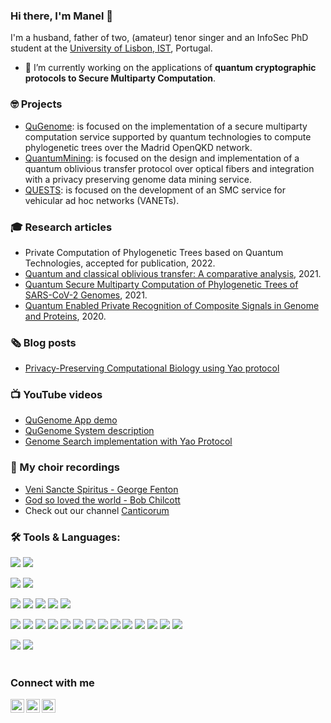 ### Hi there, I'm  Manel 👋 


<!--
![](https://visitor-badge.glitch.me/badge?page_id=manel1874.lewiuberg)
<a href="https://github.com/manel1874/stargazers"><img src="https://img.shields.io/github/stars/manel1874" alt="Stars Badge"/></a>
-->


I'm a husband, father of two, (amateur) tenor singer and an InfoSec PhD student at the [University of Lisbon, IST](https://fenix.tecnico.ulisboa.pt/cursos/deaseginf), Portugal.

- 🔭 I’m currently working on the applications of **quantum cryptographic protocols to Secure Multiparty Computation**.

### 🤓 Projects 
- [QuGenome](http://qugenome.av.it.pt/): is focused on the implementation of a secure multiparty computation service supported by quantum technologies to compute phylogenetic trees over the Madrid OpenQKD network.
- [QuantumMining](http://quantummining.av.it.pt/): is focused on the design and implementation of a quantum oblivious transfer protocol over optical fibers and integration with a privacy preserving genome data mining service.
- [QUESTS](http://quests.av.it.pt/): is focused on the development of an SMC service for vehicular ad hoc networks (VANETs).

### 🎓 Research articles 
- Private Computation of Phylogenetic Trees based on Quantum Technologies, accepted for publication, 2022.
- [Quantum and classical oblivious transfer: A comparative analysis](https://doi.org/10.1049/qtc2.12010), 2021.
- [Quantum Secure Multiparty Computation of Phylogenetic Trees of SARS-CoV-2 Genomes](https://ieeexplore.ieee.org/document/9435479), 2021.
- [Quantum Enabled Private Recognition of Composite Signals in Genome and Proteins](https://ieeexplore.ieee.org/document/9203042), 2020.

### 🗞️ Blog posts
- [Privacy-Preserving Computational Biology using Yao protocol](https://medium.com/@manuel.batalha.santos/privacy-preserving-computational-biology-using-yao-protocol-dbbc2d61bd09)


### 📺 YouTube videos 
- [QuGenome App demo](https://youtu.be/gPAPgZYbd8E)
- [QuGenome System description](https://youtu.be/k_W8_pxNQm8)
- [Genome Search implementation with Yao Protocol](https://youtu.be/-AYUiQtT6fs)

### 🎤 My choir recordings
- [Veni Sancte Spiritus - George Fenton](https://www.youtube.com/watch?v=P0_LxWxwWE0)
- [God so loved the world - Bob Chilcott](https://www.youtube.com/watch?v=xoX-PLEjQt8)
- Check out our channel [Canticorum](https://www.youtube.com/channel/UCDJZxOnzuPSORAgRoAHc4RQ)


### 🛠 Tools & Languages:

![](https://img.shields.io/badge/OS-macOS-informational?style=flat&logo=apple&logoColor=white&color=3572A5)
![](https://img.shields.io/badge/OS-Ubuntu-E95420?style=flat&logo=ubuntu&logoColor=white&color=3572A5)


![](https://img.shields.io/badge/IDE-VS_Code-informational?style=flat&logo=visualstudiocode&logoColor=white&color=3572A5)
![](https://img.shields.io/badge/IDE-Jupyter-informational?style=flat&logo=jupyter&logoColor=white&color=3572A5)

![](https://img.shields.io/badge/Code-C-00599C?style=flat&logo=c&logoColor=white&color=3572A5)
![](https://img.shields.io/badge/Code-C%2B%2B-00599C?style=flat&logo=c%2B%2B&logoColor=white&color=3572A5)
![](https://img.shields.io/badge/Code-Python-informational?style=flat&logo=python&logoColor=white&color=3572A5)
![](https://img.shields.io/badge/Code-SQL-informational?style=flat&logo=sql&logoColor=white&color=3572A5)
![](https://img.shields.io/badge/Code-Shell-informational?style=flat&logo=shell&logoColor=white&color=3572A5)

![](https://img.shields.io/badge/Tool-Pandas-informational?style=flat&logo=pandas&logoColor=white&color=3572A5)
![](https://img.shields.io/badge/Tool-Sklearn-informational?style=flat&logo=scikit-learn&logoColor=white&color=3572A5)
![](https://img.shields.io/badge/Tool-Keras-informational?style=flat&logo=keras&logoColor=white&color=3572A5)
![](https://img.shields.io/badge/Tool-PyTorch-informational?style=flat&logo=pytorch&logoColor=white&color=3572A5)
![](https://img.shields.io/badge/Tool-Matplotlib-informational?style=flat&logo=matplotlib&logoColor=white&color=3572A5)
![](https://img.shields.io/badge/Tool-Seaborn-informational?style=flat&logo=seaborn&logoColor=white&color=3572A5)
![](https://img.shields.io/badge/Tool-Plotly-informational?style=flat&logo=plotly&logoColor=white&color=3572A5)
![](https://img.shields.io/badge/Tool-Flask-informational?style=flat&logo=flask&logoColor=white&color=3572A5)
![](https://img.shields.io/badge/Tool-Postman-informational?style=flat&logo=postman&logoColor=white&color=3572A5)
![](https://img.shields.io/badge/Tool-Docker-informational?style=flat&logo=docker&logoColor=white&color=3572A5)
![](https://img.shields.io/badge/Tool-MySQL-informational?style=flat&logo=mysql&logoColor=white&color=3572A5)
![](https://img.shields.io/badge/Tool-Neo4j-informational?style=flat&logo=neo4j&logoColor=white&color=3572A5)
![](https://img.shields.io/badge/Tool-Git-informational?style=flat&logo=Git&logoColor=white&color=3572A5)
![](https://img.shields.io/badge/Tool-GitHub-informational?style=flat&logo=github&logoColor=white&color=3572A5)

![](https://img.shields.io/badge/Typesetting-LaTeX-informational?style=flat&logo=latex&logoColor=white&color=3572A5)
![](https://img.shields.io/badge/Typesetting-Markdown-informational?style=flat&logo=markdown&logoColor=white&color=3572A5)
<br />
<br />


### Connect with me
[<img align="left" alt="manel1874 | LinkedIn" width="22px" src="https://cdn.jsdelivr.net/npm/simple-icons@v5/icons/linkedin.svg" />](https://www.linkedin.com/in/manuel-santos-66b411102/)
[<img align="left" alt="manel1874 | Medium" width="22px" src="https://cdn.jsdelivr.net/npm/simple-icons@v5/icons/medium.svg" />](https://medium.com/@manuel.batalha.santos)
[<img align="left" alt="manel1874 | Medium" width="22px" src="https://cdn.jsdelivr.net/npm/simple-icons@v5/icons/youtube.svg" />](https://www.youtube.com/channel/UCd3JdDjcW0vgHNdFVehQN_w)
